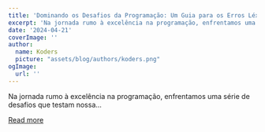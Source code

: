 ```yaml
---
title: 'Dominando os Desafios da Programação: Um Guia para os Erros Léxicos, Sintáticos e Semânticos'
excerpt: 'Na jornada rumo à excelência na programação, enfrentamos uma série de desafios que testam nossa...'
date: '2024-04-21'
coverImage: ''
author:
  name: Koders
  picture: "assets/blog/authors/koders.png"
ogImage:
  url: ''
---
```


Na jornada rumo à excelência na programação, enfrentamos uma série de desafios que testam nossa...

[Read more](https://dev.to/devsnorte/dominando-os-desafios-da-programacao-um-guia-para-os-erros-lexicos-sintaticos-e-semanticos-n3g)
